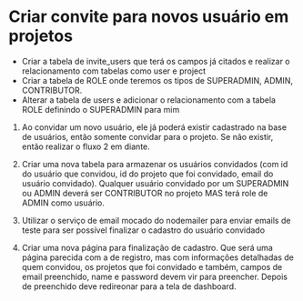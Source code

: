 # Criar convite para novos usuário em projetos

- Criar a tabela de invite_users que terá os campos já citados e realizar o relacionamento com tabelas como user e project
- Criar a tabela de ROLE onde teremos os tipos de SUPERADMIN, ADMIN, CONTRIBUTOR.
- Alterar a tabela de users e adicionar o relacionamento com a tabela ROLE definindo o SUPERADMIN para mim

1. Ao convidar um novo usuário, ele já poderá existir cadastrado na base de usuários, então somente convidar para o projeto. Se não existir, então realizar o fluxo 2 em diante.

2. Criar uma nova tabela para armazenar os usuários convidados (com id do usuário que convidou, id do projeto que foi convidado, email do usuário convidado). Qualquer usuário convidado por um SUPERADMIN ou ADMIN deverá ser CONTRIBUTOR no projeto MAS terá role de ADMIN como usuário.

3. Utilizar o serviço de email mocado do nodemailer para enviar emails de teste para ser possível finalizar o cadastro do usuário convidado

4. Criar uma nova página para finalização de cadastro. Que será uma página parecida com a de registro, mas com informações detalhadas de quem convidou, os projetos que foi convidado e também, campos de email preenchido, name e password devem vir para preencher. Depois de preenchido deve redireonar para a tela de dashboard.
